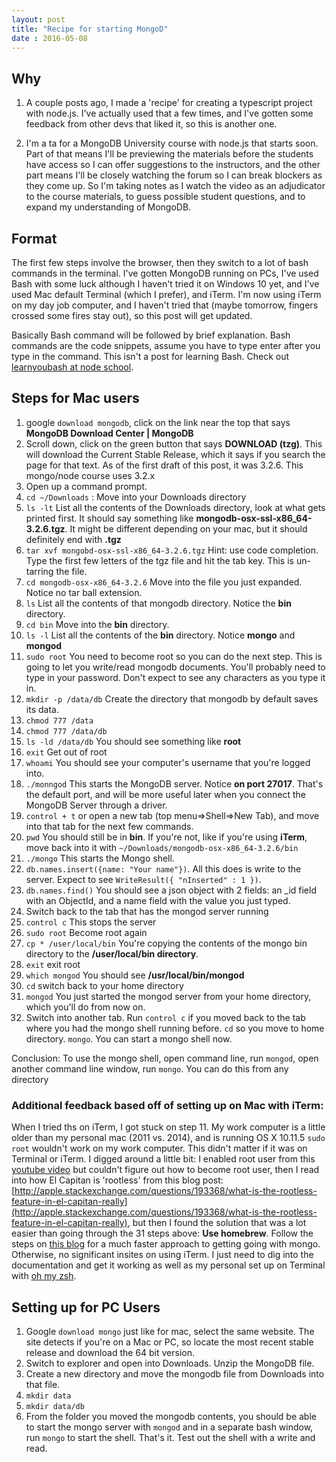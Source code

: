 ---layout: posttitle: "Recipe for starting MongoD"date : 2016-05-08---## Why1.  A couple posts ago, I made a 'recipe' for creating a typescript project with node.js.  I've actually used that a few times, and I've gotten some feedback from other devs that liked it, so this is another one.2.  I'm a ta for a MongoDB University course with node.js that starts soon.  Part of that means I'll be previewing the materials before the students have access so I can offer suggestions to the instructors, and the other part means I'll be closely watching the forum so I can break blockers as they come up.  So I'm taking notes as I watch the video as an adjudicator to the course materials, to guess possible student questions, and to expand my understanding of MongoDB.## FormatThe first few steps involve the browser, then they switch to a lot of bash commands in the terminal.  I've gotten MongoDB running on PCs, I've used Bash with some luck although I haven't tried it on Windows 10 yet, and I've used Mac default Terminal (which I prefer), and iTerm.  I'm now using iTerm on my day job computer, and I haven't tried that (maybe tomorrow, fingers crossed some fires stay out), so this post will get updated.Basically Bash command will be followed by brief explanation.  Bash commands are the code snippets, assume you have to type enter after you type in the command.  This isn't a post for learning Bash.  Check out [learnyoubash at node school](http://nodeschool.io/).## Steps for Mac users1. google `download mongodb`, click on the link near the top that says <span style="font-weight: 700">MongoDB Download Center | MongoDB</span>2. Scroll down, click on the green button that says __DOWNLOAD (tzg)__.  This will download the Current Stable Release, which it says if you search the page for that text. As of the first draft of this post, it was 3.2.6.  This mongo/node course uses 3.2.x3.  Open up a command prompt.4. `cd ~/Downloads` : Move into your Downloads directory5. `ls -lt` List all the contents of the Downloads directory, look at what gets printed first.  It should say something like __mongodb-osx-ssl-x86_64-3.2.6.tgz__.  It might be different depending on your mac, but it should definitely end with __.tgz__6. `tar xvf mongobd-osx-ssl-x86_64-3.2.6.tgz` Hint: use code completion.  Type the first few letters of the tgz file and hit the tab key.  This is un-tarring the file.7. `cd mongodb-osx-x86_64-3.2.6` Move into the file you just expanded. Notice no tar ball extension.8. `ls` List all the contents of that mongodb directory.  Notice the __bin__ directory.9. `cd bin` Move into the __bin__ directory.10. `ls -l` List all the contents of the __bin__ directory. Notice __mongo__ and __mongod__11. `sudo root` You need to become root so you can do the next step.  This is going to let you write/read mongodb documents.  You'll probably need to type in your password.  Don't expect to see any characters as you type it in.12. `mkdir -p /data/db` Create the directory that mongodb by default saves its data.13. `chmod 777 /data`14. `chmod 777 /data/db`15. `ls -ld /data/db` You should see something like __root__16. `exit` Get out of root17. `whoami` You should see your computer's username that you're logged into.18. `./monngod` This starts the MongoDB server. Notice __on port 27017__.  That's the default port, and will be more useful later when you connect the MongoDB Server through a driver.19. `control + t` or open a new tab (top menu=>Shell=>New Tab), and move into that tab for the next few commands.20. `pwd` You should still be in __bin__.  If you're not, like if you're using __iTerm__, move back into it with `~/Downloads/mongodb-osx-x86_64-3.2.6/bin`21. `./mongo` This starts the Mongo shell.22. `db.names.insert({name: "Your name"})`.  All this does is write to the server.  Expect to see `WriteResult({ "nInserted" : 1 })`.23. `db.names.find()` You should see a json object with 2 fields: an _id field with an ObjectId, and a name field with the value you just typed.24. Switch back to the tab that has the mongod server running25. `control c` This stops the server26. `sudo root` Become root again27. `cp * /user/local/bin` You're copying the contents of the mongo bin directory to the __/user/local/bin directory__.28. `exit` exit root29. `which mongod` You should see __/usr/local/bin/mongod__30. `cd` switch back to your home directory30. `mongod` You just started the mongod server from your home directory, which you'll do from now on.31. Switch into another tab. Run `control c` if you moved back to the tab where you had the mongo shell running before. `cd` so you move to home directory. `mongo`. You can start a mongo shell now.Conclusion: To use the mongo shell, open command line, run `mongod`, open another command line window, run `mongo`. You can do this from any directory### Additional feedback based off of setting up on Mac with iTerm:When I tried ths on iTerm, I got stuck on step 11.  My work computer is a little older than my personal mac (2011 vs. 2014), and is running OS X 10.11.5  `sudo root` wouldn't work on my work computer.  This didn't matter if it was on Terminal or iTerm.  I digged around a little bit: I enabled root user from this [youtube video](https://www.youtube.com/watch?v=qTtVhAEAs2Q) but couldn't figure out how to become root user, then I read into how El Capitan is 'rootless' from this blog post: [http://apple.stackexchange.com/questions/193368/what-is-the-rootless-feature-in-el-capitan-really](http://apple.stackexchange.com/questions/193368/what-is-the-rootless-feature-in-el-capitan-really), but then I found the solution that was a lot easier than going through the 31 steps above: __Use homebrew__.  Follow the steps on [this blog](http://www.hacksparrow.com/how-to-install-mongodb-on-mac-os-x.html) for a much faster approach to getting going with mongo. Otherwise, no significant insites on using iTerm.  I just need to dig into the documentation and get it working as well as my personal set up on Terminal with [oh my zsh](https://github.com/robbyrussell/oh-my-zsh).## Setting up for PC Users1. Google `download mongo` just like for mac, select the same website.  The site detects if you're on a Mac or PC, so locate the most recent stable release and download the 64 bit version.2. Switch to explorer and open into Downloads.  Unzip the MongoDB file.3. Create a new directory and move the mongodb file from Downloads into that file.4. `mkdir data`5. `mkdir data/db`6. From the folder you moved the mongodb contents, you should be able to start the mongo server with `mongod` and in a separate bash window, run `mongo` to start the shell.  That's it.  Test out the shell with a write and read.